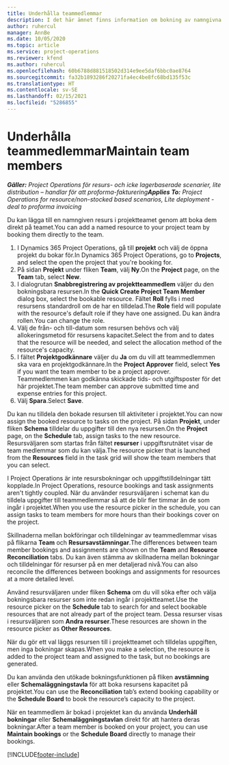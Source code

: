 ```yaml
---
title: Underhålla teammedlemmar
description: I det här ämnet finns information om bokning av namngivna resurser till projektteam och tilldela dem till uppgifter.
author: ruhercul
manager: AnnBe
ms.date: 10/05/2020
ms.topic: article
ms.service: project-operations
ms.reviewer: kfend
ms.author: ruhercul
ms.openlocfilehash: 60b6788d881518502d314e9ee5daf6bbc0ae8764
ms.sourcegitcommit: fa32b1893286f20271fa4ec4be8fc68bd135f53c
ms.translationtype: HT
ms.contentlocale: sv-SE
ms.lasthandoff: 02/15/2021
ms.locfileid: "5286855"
---
```

# <a name="maintain-team-members"></a><span data-ttu-id="9d386-103">Underhålla teammedlemmar</span><span class="sxs-lookup"><span data-stu-id="9d386-103">Maintain team members</span></span>

<span data-ttu-id="9d386-104">_**Gäller:** Project Operations för resurs- och icke lagerbaserade scenarier, lite distribution – handlar för att proforma-fakturering_</span><span class="sxs-lookup"><span data-stu-id="9d386-104">_**Applies To:** Project Operations for resource/non-stocked based scenarios, Lite deployment - deal to proforma invoicing_</span></span>

<span data-ttu-id="9d386-105">Du kan lägga till en namngiven resurs i projektteamet genom att boka dem direkt på teamet.</span><span class="sxs-lookup"><span data-stu-id="9d386-105">You can add a named resource to your project team by booking them directly to the team.</span></span>

1. <span data-ttu-id="9d386-106">I Dynamics 365 Project Operations, gå till **projekt** och välj de öppna projekt du bokar för.</span><span class="sxs-lookup"><span data-stu-id="9d386-106">In Dynamics 365 Project Operations, go to **Projects**, and select the open the project that you're booking for.</span></span>
2. <span data-ttu-id="9d386-107">På sidan **Projekt** under fliken **Team**, välj **Ny**.</span><span class="sxs-lookup"><span data-stu-id="9d386-107">On the **Project** page, on the **Team** tab, select **New**.</span></span> 
3. <span data-ttu-id="9d386-108">I dialogrutan **Snabbregistrering av projektteammedlem** väljer du den bokningsbara resursen.</span><span class="sxs-lookup"><span data-stu-id="9d386-108">In the **Quick Create Project Team Member** dialog box, select the bookable resource.</span></span> <span data-ttu-id="9d386-109">Fältet **Roll** fylls i med resursens standardroll om de har en tilldelad.</span><span class="sxs-lookup"><span data-stu-id="9d386-109">The **Role** field will populate with the resource's default role if they have one assigned.</span></span> <span data-ttu-id="9d386-110">Du kan ändra rollen.</span><span class="sxs-lookup"><span data-stu-id="9d386-110">You can change the role.</span></span> 
4. <span data-ttu-id="9d386-111">Välj de från- och till-datum som resursen behövs och välj allokeringsmetod för resursens kapacitet.</span><span class="sxs-lookup"><span data-stu-id="9d386-111">Select the from and to dates that the resource will be needed, and select the allocation method of the resource's capacity.</span></span> 
5. <span data-ttu-id="9d386-112">I fältet **Projektgodkännare** väljer du **Ja** om du vill att teammedlemmen ska vara en projektgodkännare.</span><span class="sxs-lookup"><span data-stu-id="9d386-112">In the **Project Approver** field, select **Yes** if you want the team member to be a project approver.</span></span> <span data-ttu-id="9d386-113">Teammedlemmen kan godkänna skickade tids- och utgiftsposter för det här projektet.</span><span class="sxs-lookup"><span data-stu-id="9d386-113">The team member can approve submitted time and expense entries for this project.</span></span> 
6. <span data-ttu-id="9d386-114">Välj **Spara**.</span><span class="sxs-lookup"><span data-stu-id="9d386-114">Select **Save**.</span></span>

<span data-ttu-id="9d386-115">Du kan nu tilldela den bokade resursen till aktiviteter i projektet.</span><span class="sxs-lookup"><span data-stu-id="9d386-115">You can now assign the booked resource to tasks on the project.</span></span> <span data-ttu-id="9d386-116">På sidan **Projekt**, under fliken **Schema** tilldelar du uppgifter till den nya resursen.</span><span class="sxs-lookup"><span data-stu-id="9d386-116">On the **Project** page, on the **Schedule** tab, assign tasks to the new resource.</span></span> <span data-ttu-id="9d386-117">Resursväljaren som startas från fältet **resurser** i uppgiftsrutnätet visar de team medlemmar som du kan välja.</span><span class="sxs-lookup"><span data-stu-id="9d386-117">The resource picker that is launched from the **Resources** field in the task grid will show the team members that you can select.</span></span>


<span data-ttu-id="9d386-118">I Project Operations är inte resursbokningar och uppgiftstilldelningar tätt kopplade.</span><span class="sxs-lookup"><span data-stu-id="9d386-118">In Project Operations, resource bookings and task assignments aren't tightly coupled.</span></span> <span data-ttu-id="9d386-119">När du använder resursväljaren i schemat kan du tilldela uppgifter till teammedlemmar så att de blir fler timmar än de som ingår i projektet.</span><span class="sxs-lookup"><span data-stu-id="9d386-119">When you use the resource picker in the schedule, you can assign tasks to team members for more hours than their bookings cover on the project.</span></span>

<span data-ttu-id="9d386-120">Skillnaderna mellan bokföringar och tilldelningar av teammedlemmar visas på flikarna **Team** och **Resursavstämningar**.</span><span class="sxs-lookup"><span data-stu-id="9d386-120">The differences between team member bookings and assignments are shown on the **Team** and **Resource Reconciliation** tabs.</span></span> <span data-ttu-id="9d386-121">Du kan även stämma av skillnaderna mellan bokningar och tilldelningar för resurser på en mer detaljerad nivå.</span><span class="sxs-lookup"><span data-stu-id="9d386-121">You can also reconcile the differences between bookings and assignments for resources at a more detailed level.</span></span>

<span data-ttu-id="9d386-122">Använd resursväljaren under fliken **Schema** om du vill söka efter och välja bokningsbara resurser som inte redan ingår i projektteamet.</span><span class="sxs-lookup"><span data-stu-id="9d386-122">Use the resource picker on the **Schedule** tab to search for and select bookable resources that are not already part of the project team.</span></span> <span data-ttu-id="9d386-123">Dessa resurser visas i resursväljaren som **Andra resurser**.</span><span class="sxs-lookup"><span data-stu-id="9d386-123">These resources are shown in the resource picker as **Other Resources**.</span></span>

<span data-ttu-id="9d386-124">När du gör ett val läggs resursen till i projektteamet och tilldelas uppgiften, men inga bokningar skapas.</span><span class="sxs-lookup"><span data-stu-id="9d386-124">When you make a selection, the resource is added to the project team and assigned to the task, but no bookings are generated.</span></span>

<span data-ttu-id="9d386-125">Du kan använda den utökade bokningsfunktionen på fliken **avstämning** eller **Schemaläggningstavla** för att boka resursens kapacitet på projektet.</span><span class="sxs-lookup"><span data-stu-id="9d386-125">You can use the **Reconciliation** tab’s extend booking capability or the **Schedule Board** to book the resource’s capacity to the project.</span></span>

<span data-ttu-id="9d386-126">När en teammedlem är bokad i projektet kan du använda **Underhåll bokningar** eller **Schemaläggningstavlan** direkt för att hantera deras bokningar.</span><span class="sxs-lookup"><span data-stu-id="9d386-126">After a team member is booked on your project, you can use **Maintain bookings** or the **Schedule Board** directly to manage their bookings.</span></span>


[!INCLUDE[footer-include](../includes/footer-banner.md)]